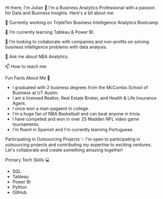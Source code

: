 Hi there, I'm Julian 👋
I'm a Business Analytics Professional with a passion for Data and Business Insights. Here's a bit about me:

🔭 Currently working on TripleTen Business Intelligence Analytics Bootcamp

🌱 I’m currently learning Tableau & Power BI.

👯 I’m looking to collaborate with companies and non-profits on solving business intelligence problems with data analysis.

💬 Ask me about NBA Analytics.

📫 How to reach me: 

Fun Facts About Me 🎉
- I graduated with 2 business degrees from the McCombs School of Business at UT Austin.
- I am a licensed Realtor, Real Estate Broker, and Health & Life Insurance Agent.
- I once won a man-pagaent in college.
- I'm a huge fan of NBA Basketball and can beat anyone in trivia.
- I have competed and won in over 25 Madden NFL video game tournaments.
- I'm fluent in Spanish and I'm currently learning Portuguese. 

Participating in Outsourcing Projects ✨
I'm open to participating in outsourcing projects and contributing my expertise to exciting ventures. Let's collaborate and create something amazing together!

Primary Tech Skills 💻
- SQL
- Tableau
- Power BI
- Python
- GitHub

